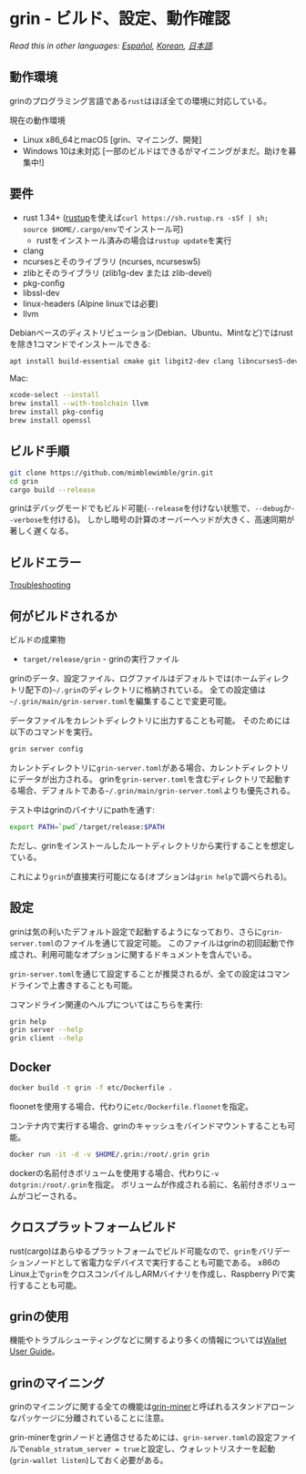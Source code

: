 # grin - ビルド、設定、動作確認

*Read this in other languages: [Español](build_ES.md), [Korean](build_KR.md), [日本語](build_JP.md).*

## 動作環境

grinのプログラミング言語である`rust`はほぼ全ての環境に対応している。

現在の動作環境

* Linux x86\_64とmacOS [grin、マイニング、開発]
* Windows 10は未対応 [一部のビルドはできるがマイニングがまだ。助けを募集中!]

## 要件

* rust 1.34+ ([rustup]((https://www.rustup.rs/))を使えば`curl https://sh.rustup.rs -sSf | sh; source $HOME/.cargo/env`でインストール可)
  * rustをインストール済みの場合は`rustup update`を実行
* clang
* ncursesとそのライブラリ (ncurses, ncursesw5)
* zlibとそのライブラリ (zlib1g-dev または zlib-devel)
* pkg-config
* libssl-dev
* linux-headers (Alpine linuxでは必要)
* llvm

Debianベースのディストリビューション(Debian、Ubuntu、Mintなど)ではrustを除き1コマンドでインストールできる:

```sh
apt install build-essential cmake git libgit2-dev clang libncurses5-dev libncursesw5-dev zlib1g-dev pkg-config libssl-dev llvm
```

Mac:

```sh
xcode-select --install
brew install --with-toolchain llvm
brew install pkg-config
brew install openssl
```

## ビルド手順

```sh
git clone https://github.com/mimblewimble/grin.git
cd grin
cargo build --release
```

grinはデバッグモードでもビルド可能(`--release`を付けない状態で、`--debug`か`--verbose`を付ける)。
しかし暗号の計算のオーバーヘッドが大きく、高速同期が著しく遅くなる。

## ビルドエラー

[Troubleshooting](https://github.com/mimblewimble/docs/wiki/Troubleshooting)

## 何がビルドされるか

ビルドの成果物

* `target/release/grin` - grinの実行ファイル

grinのデータ、設定ファイル、ログファイルはデフォルトでは(ホームディレクトリ配下の)`~/.grin`のディレクトリに格納されている。
全ての設定値は`~/.grin/main/grin-server.toml`を編集することで変更可能。

データファイルをカレントディレクトリに出力することも可能。
そのためには以下のコマンドを実行。

```sh
grin server config
```

カレントディレクトリに`grin-server.toml`がある場合、カレントディレクトリにデータが出力される。
grinを`grin-server.toml`を含むディレクトリで起動する場合、デフォルトである`~/.grin/main/grin-server.toml`よりも優先される。

テスト中はgrinのバイナリにpathを通す:

```sh
export PATH=`pwd`/target/release:$PATH
```

ただし、grinをインストールしたルートディレクトリから実行することを想定している。

これにより`grin`が直接実行可能になる(オプションは`grin help`で調べられる)。

## 設定

grinは気の利いたデフォルト設定で起動するようになっており、さらに`grin-server.toml`のファイルを通じて設定可能。
このファイルはgrinの初回起動で作成され、利用可能なオプションに関するドキュメントを含んでいる。

`grin-server.toml`を通じて設定することが推奨されるが、全ての設定はコマンドラインで上書きすることも可能。

コマンドライン関連のヘルプについてはこちらを実行:

```sh
grin help
grin server --help
grin client --help
```

## Docker

```sh
docker build -t grin -f etc/Dockerfile .
```
floonetを使用する場合、代わりに`etc/Dockerfile.floonet`を指定。

コンテナ内で実行する場合、grinのキャッシュをバインドマウントすることも可能。

```sh
docker run -it -d -v $HOME/.grin:/root/.grin grin
```
dockerの名前付きボリュームを使用する場合、代わりに`-v dotgrin:/root/.grin`を指定。
ボリュームが作成される前に、名前付きボリュームがコピーされる。

## クロスプラットフォームビルド

rust(cargo)はあらゆるプラットフォームでビルド可能なので、`grin`をバリデーションノードとして省電力なデバイスで実行することも可能である。
x86のLinux上で`grin`をクロスコンパイルしARMバイナリを作成し、Raspberry Piで実行することも可能。

## grinの使用

機能やトラブルシューティングなどに関するより多くの情報については[Wallet User Guide](https://github.com/mimblewimble/docs/wiki/Wallet-User-Guide)。


## grinのマイニング

grinのマイニングに関する全ての機能は[grin-miner](https://github.com/mimblewimble/grin-miner)と呼ばれるスタンドアローンなパッケージに分離されていることに注意。

grin-minerをgrinノードと通信させるためには、`grin-server.toml`の設定ファイルで`enable_stratum_server = true`と設定し、ウォレットリスナーを起動(`grin-wallet listen`)しておく必要がある。
